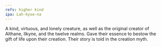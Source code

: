 ```yaml
---
refs: higher kind
ipa: Lah-kyoo-na
---
```


A kind, virtuous, and lonely creature, as well as the original creator of Althane, Ilkyne, and the twelve realms. Gave their essence to bestow the gift of life upon their creation. Their story is told in the creation myth.
